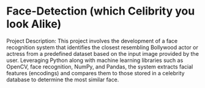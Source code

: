 # Face-Detection (which Celibrity you look Alike)
 Project Description:
 This project involves the development of a face recognition system that identifies the closest resembling Bollywood actor or actress from
 a predefined dataset based on the input image provided by the user. Leveraging Python along with machine learning libraries such as
 OpenCV, face recognition, NumPy, and Pandas, the system extracts facial features (encodings) and compares them to those stored in
 a celebrity database to determine the most similar face.
